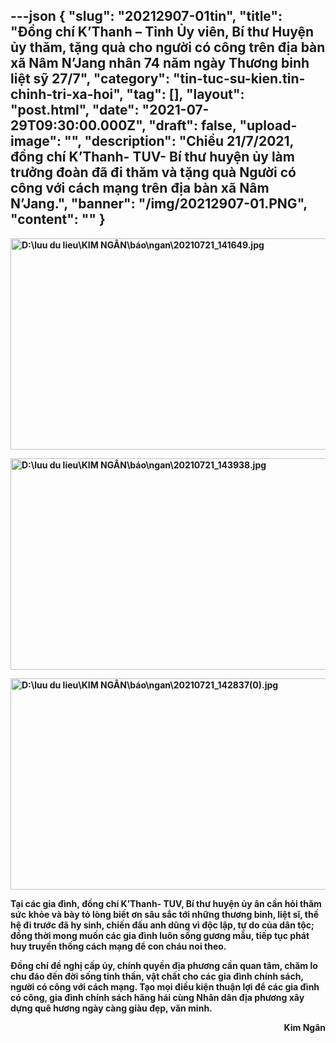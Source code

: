 ---json
{
    "slug": "20212907-01tin",
    "title": "Đồng chí K’Thanh – Tỉnh Ủy viên, Bí thư Huyện ủy  thăm, tặng quà cho người có công trên địa bàn   xã Nâm N’Jang nhân 74 năm ngày Thương binh liệt sỹ 27/7",
    "category": "tin-tuc-su-kien.tin-chinh-tri-xa-hoi",
    "tag": [],
    "layout": "post.html",
    "date": "2021-07-29T09:30:00.000Z",
    "draft": false,
    "upload-image": "",
    "description": "Chiều 21/7/2021, đồng chí K’Thanh- TUV- Bí thư huyện ủy làm trưởng đoàn đã đi thăm và tặng quà Người có công với cách mạng trên địa bàn xã Nâm N’Jang.",
    "banner": "/img/20212907-01.PNG",
    "__content__": ""
}
---
<p><strong><img alt="D:\luu du lieu\KIM NGÂN\báo\ngan\20210721_141649.jpg" src="https://lh6.googleusercontent.com/1Fx9ive6FAgmdi9tY7owR2xBzHYX_HCzGUOHxEiaHqroTvKVVvEAFwGIZyrv6u3LkIiK6acyfvgMMwiMqPhLIkEAZL5ZECMxZyOoHid0JR4oBmUKZ2VGVISW12rq7zGSKFUjiuU" style="height:338px; width:602px" /></strong></p>

<p><strong><img alt="D:\luu du lieu\KIM NGÂN\báo\ngan\20210721_143938.jpg" src="https://lh6.googleusercontent.com/Yo9ivOpsfpqELl16YMIrgToEnuJMVJyEo-01twc16KK2K-tP-Ocd8Il0r4odIAhBoZAYSDSXcPAcHS1vDBlPadR1AHasDufEInwBMFqGkMT2nmmj5szT88U-6uQysrum1J8KzB8" style="height:338px; width:602px" /></strong></p>

<p><strong><img alt="D:\luu du lieu\KIM NGÂN\báo\ngan\20210721_142837(0).jpg" src="https://lh6.googleusercontent.com/jYvu16rYvae1tdmL89m6J7tkE4WIYutvMvnWzb8d4R5NbyjsaoQzgVaBHLyS7j8JhmZ1aGP-FoDU3owXYhpqrSelhx1Z695Xs0ywQSJa1c8pWi6KNFuoq7Un75VZeTMD-DaM2V4" style="height:338px; width:602px" /></strong></p>

<p><strong>Tại c&aacute;c gia đ&igrave;nh,&nbsp;đồng ch&iacute;&nbsp;K&rsquo;Thanh- TUV, B&iacute; thư huyện ủy&nbsp;&acirc;n cần hỏi thăm sức khỏe v&agrave;&nbsp;b&agrave;y tỏ l&ograve;ng biết ơn s&acirc;u sắc tới những thương binh, liệt sĩ, thế hệ đi trước đ&atilde; hy sinh, chiến đấu anh dũng v&igrave; độc lập, tự do của d&acirc;n tộc; đồng thời mong muốn c&aacute;c gia đ&igrave;nh lu&ocirc;n sống gương mẫu, tiếp tục ph&aacute;t huy truyền thống c&aacute;ch mạng để con ch&aacute;u noi theo.&nbsp;</strong></p>

<p><strong>Đồng ch&iacute;&nbsp;đề nghị cấp ủy, ch&iacute;nh quyền địa phương cần quan t&acirc;m, chăm lo chu đ&aacute;o đến đời sống tinh thần, vật chất cho c&aacute;c gia đ&igrave;nh ch&iacute;nh s&aacute;ch, người c&oacute; c&ocirc;ng với c&aacute;ch mạng. Tạo mọi điều kiện thuận lợi để c&aacute;c gia đ&igrave;nh c&oacute; c&ocirc;ng, gia đ&igrave;nh ch&iacute;nh s&aacute;ch&nbsp;hăng h&aacute;i&nbsp;c&ugrave;ng Nh&acirc;n d&acirc;n địa phương x&acirc;y dựng&nbsp;qu&ecirc; hương ng&agrave;y c&agrave;ng&nbsp;gi&agrave;u đẹp, văn minh.</strong></p>

<p style="text-align:right"><strong>&nbsp;&nbsp;&nbsp;&nbsp;&nbsp;&nbsp;&nbsp;&nbsp;&nbsp;&nbsp;&nbsp;&nbsp;&nbsp;&nbsp;&nbsp;&nbsp;&nbsp;&nbsp;&nbsp;&nbsp;&nbsp;&nbsp;&nbsp;&nbsp;&nbsp;&nbsp;&nbsp;&nbsp;&nbsp;&nbsp;&nbsp;&nbsp;&nbsp;&nbsp;&nbsp;&nbsp;&nbsp;&nbsp;&nbsp;&nbsp;&nbsp;&nbsp;&nbsp;&nbsp;&nbsp;&nbsp;&nbsp;&nbsp;Kim Ng&acirc;n</strong></p>

